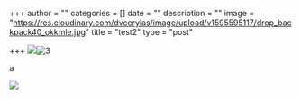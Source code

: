 +++
author = ""
categories = []
date = ""
description = ""
image = "https://res.cloudinary.com/dvcerylas/image/upload/v1595595117/drop_backpack40_okkmle.jpg"
title = "test2"
type = "post"

+++
![](https://res.cloudinary.com/dvcerylas/image/upload/v1595594544/samples/landscapes/landscape-panorama.jpg)![3](/v1595595117/drop_backpack40_okkmle.jpg "2")

a

![]( https://res.cloudinary.com/dvcerylas/image/upload/v1595594541/samples/cloudinary-group.jpg)